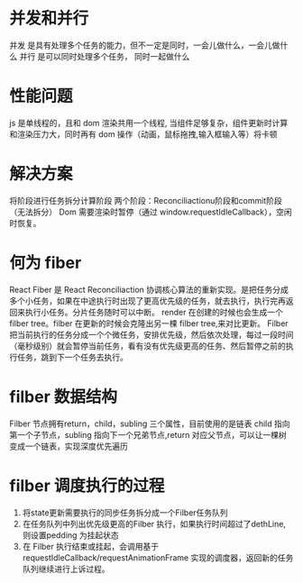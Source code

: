 # 并发和并行
并发 是具有处理多个任务的能力，但不一定是同时，一会儿做什么，一会儿做什么
并行 是可以同时处理多个任务， 同时一起做什么

# 性能问题

js 是单线程的，且和 dom 渲染共用一个线程,
当组件足够复杂，组件更新时计算和渲染压力大，同时再有 dom 操作（动画，鼠标拖拽,输入框输入等）将卡顿

# 解决方案

将阶段进行任务拆分计算阶段  两个阶段：Reconciliactionu阶段和commit阶段（无法拆分）
Dom 需要渲染时暂停（通过 window.requestIdleCallback），空闲时恢复。

# 何为 fiber

React Fiber 是 React Reconciliaction 协调核心算法的重新实现。是把任务分成多个小任务，如果在中途执行时出现了更高优先级的任务，就去执行，执行完再返回来执行小任务。分片任务随时可以中断。
render 在创建的时候也会生成一个 filber tree。filber 在更新的时候会克隆出另一棵 filber tree,来对比更新。
Filber 把当前执行的任务分成一个个微任务，安排优先级，然后依次处理，每过一段时间（毫秒级别）就会暂停当前任务，看有没有优先级更高的任务、然后暂停之前的执行任务，跳到下一个任务去执行。

# filber 数据结构

Filber 节点拥有return，child，subling 三个属性，目前使用的是链表 child 指向第一个子节点，subling 指向下一个兄弟节点,return 对应父节点，可以让一棵树变成一个链表，实现深度优先遍历

# filber 调度执行的过程
1. 将state更新需要执行的同步任务拆分成一个Filber任务队列
2. 在任务队列中列出优先级更高的Filber 执行，如果执行时间超过了dethLine,则设置pedding 为挂起状态
3. 在 Filber 执行结束或挂起，会调用基于requestIdleCallback/requestAnimationFrame 实现的调度器，返回新的任务队列继续进行上诉过程。
